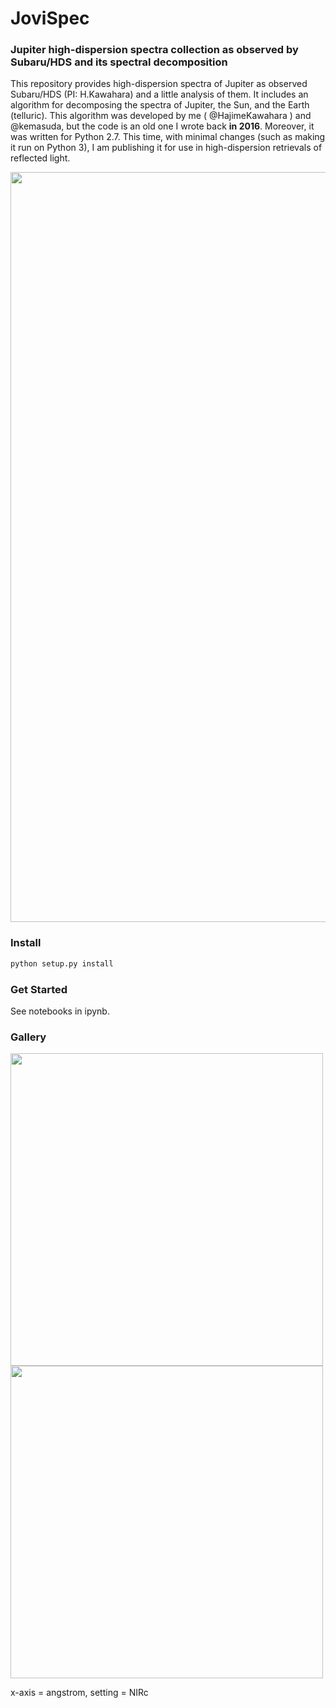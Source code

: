 # JoviSpec

### Jupiter high-dispersion spectra collection as observed by Subaru/HDS and its spectral decomposition


This repository provides high-dispersion spectra of Jupiter as observed Subaru/HDS (PI: H.Kawahara) and a little analysis of them. It includes an algorithm for decomposing the spectra of Jupiter, the Sun, and the Earth (telluric). This algorithm was developed by me ( @HajimeKawahara ) and @kemasuda, but the code is an old one I wrote back **in 2016**. Moreover, it was written for Python 2.7. This time, with minimal changes (such as making it run on Python 3), I am publishing it for use in high-dispersion retrievals of reflected light.


<img src="https://github.com/HajimeKawahara/jovispec/assets/15956904/bdc252de-b642-4f42-a163-50e52df93413" Titie="jovispec" Width=1200px>


### Install

```sh
python setup.py install
```

### Get Started

See notebooks in ipynb.

### Gallery

<img src="https://github.com/HajimeKawahara/jovispec/assets/15956904/87f10019-dc39-43c5-bca2-f538496e28c2" Titie="jovispec" Width=500px> <img src="https://github.com/HajimeKawahara/jovispec/assets/15956904/52db67d9-6b0b-48c1-b14c-f957b5b1bb7b" Titie="jovispec" Width=500px>

x-axis = angstrom, setting = NIRc
